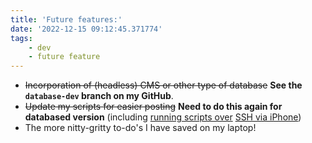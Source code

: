 ```yaml
---
title: 'Future features:'
date: '2022-12-15 09:12:45.371774'
tags:
    - dev
    - future feature
---
```


- ~~Incorporation of (headless) CMS or other type of database~~ **See the `database-dev` branch on my GitHub**.
- ~~Update my scripts for easier posting~~ **Need to do this again for databased version**  (including [running scripts over](https://rina-example.vercel.app/post/run-script-over-ssh-ios-iphone) [SSH via iPhone](https://rina-example.vercel.app/post/so-the-iphone-can-natively-run-scripts-over-ssh))
- The more nitty-gritty to-do's I have saved on my laptop!